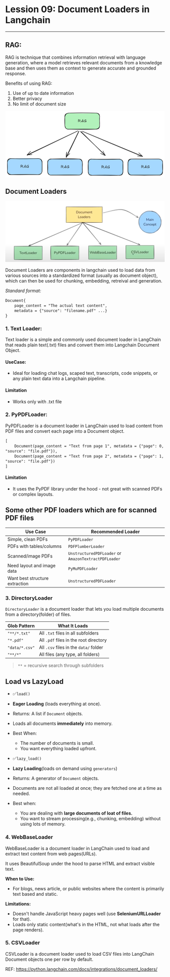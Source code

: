 # Lession 09: Document Loaders in Langchain

----------------------------------------------

## RAG:
RAG is technique that combines information retrieval with language generation, where a model retrieves relevant documents from a knowledge base and then uses them as context to generate accurate and grounded response. 

Benefits of using RAG: 
1. Use of up to date information
2. Better privacy
3. No limit of document size

![alt text](images/image_09_01.png)

## Document Loaders

![alt text](images/image_09_02.png)

Document Loaders are components in langchain used to load data from various sources into a standardized format (usually as document object), which can then be used for chunking, embedding, retreival and generation. 

*Standard format:*
```
Document{
    page_content = "The actual text content",
    metadata = {"source": "filename.pdf" ...}
}
```

### 1. Text Loader:

Text loader is a simple and commonly used document loader in LangChain that reads plain text(.txt) files and convert them into Langchain Document Object.

#### UseCase:
- Ideal for loading chat logs, scaped text, transcripts, code snippets, or any plain text data into a Langchain pipeline. 

#### Limitation
- Works only with .txt file

### 2. PyPDFLoader: 

PyPDFLoader is a document loader in LangChain used to load content from PDF files and convert each page into a Document object.

```
[
    Document(page_content = "Text from page 1", metadata = {"page": 0, "source": "file.pdf"}),
    Document(page_content = "Text from page 2", metadata = {"page": 1, "source": "file.pdf"})
]

```
#### Limitation

- It uses the PyPDF library under the hood - not great with scanned PDFs or complex layouts. 

## Some other PDF loaders which are for scanned PDF files

| Use Case                          | Recommended Loader                                         |
|----------------------------------|------------------------------------------------------------|
| Simple, clean PDFs               | `PyPDFLoader`                                              |
| PDFs with tables/columns         | `PDFPlumberLoader`                                         |
| Scanned/image PDFs               | `UnstructuredPDFLoader` or `AmazonTextractPDFLoader`       |
| Need layout and image data       | `PyMuPDFLoader`                                            |
| Want best structure extraction   | `UnstructuredPDFLoader`                                    |

### 3. DirectoryLoader

`DirectoryLoader` is a document loader that lets you load multiple documents from a directory(folder) of files. 

| Glob Pattern      | What It Loads                                  |
|-------------------|-------------------------------------------------|
| `"**/*.txt"`      | All `.txt` files in all subfolders              |
| `"*.pdf"`         | All `.pdf` files in the root directory          |
| `"data/*.csv"`    | All `.csv` files in the `data/` folder          |
| `"**/*"`          | All files (any type, all folders)               |

> `**` = recursive search through subfolders

## Load vs LazyLoad
- ✅`load()`
- **Eager Loading** (loads everything at once). 
- Returns: A list if `Document` objects.
- Loads all documents **immediately** into memory.
- Best When:
    - The number of documents is small. 
    - You want everything loaded upfront.

- ✅`lazy_load()`
- **Lazy Loading**(loads on demand using `generators`)
- Returns: A generator of `Document` objects. 
- Documents are not all loaded at once; they are fetched one at a time as needed. 
- Best when:
    - You are dealing with **large documents of loat of files.**
    - You want to stream processing(e.g., chunking, embedding) without using lots of memory.

### 4. WebBaseLoader

WebBaseLoader is a document loader in LangChain used to load and extract text content from web pages(URLs).

It uses BeautifulSoup under the hood to parse HTML and extract visible text.

**When to Use:**
- For blogs, news article, or public websites where the content is primarily text based and static. 

**Limitations:**
- Doesn't handle JavaScript heavy pages well (use **SeleniumURLLoader** for that). 
- Loads only static content(what's in the HTML, not what loads after the page renders).

### 5. CSVLoader

CSVLoader is a document loader used to load CSV files into LangChain Document objects one per row by default.

REF: https://python.langchain.com/docs/integrations/document_loaders/